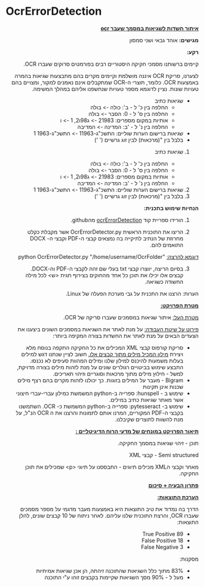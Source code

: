 # OcrErrorDetection
<div dir="rtl">
<p dir="rtl">
<strong><span style="text-decoration:underline;">איתור חשדות לשגיאות במסמך שעבר ocr </span></strong></p>


<p dir="rtl">
<strong>מגישים:</strong> אוהד גבאי ושני סמסון</p>


<p dir="rtl">
<strong>רקע:</strong></p>


<p dir="rtl">
קיימים ברשותנו מסמכי חקיקה היסטוריים רבים בפורמטים סרוקים שעברו OCR.</p>


<p dir="rtl">
לצערנו, סריקת OCR איננה מושלמת וקיימים מקרים בהם מתבצעות שגיאות בהמרה באמצעות OCR. כלומר, תוצרי ה-OCR שמתקבלים אינם נאמנים למקור, ומצויים בהם טעויות שונות. נציין לדוגמא מספר טעויות שנחשפנו אליהם במהלך המשימה.</p>


*   שגיאות כתיב
    *   החלפה בין כ' ל - ב': כולה -> בולה
    *   החלפה בין ס' ל - 0: הסבר -> בולה
    *   אותיות במקום מספרים: 21983 -> ג98ו2, 1 -> ו
    *   החלפה בין נ' ל - 'ב: המדינה -> המדיבה
*   שגיאות ברישום הערות שוליים: התשכ"ג-11963 -> התשכ"ג-1963 1
*   בלבל בין "(מרכאות) לבין זוג גרשיים (' ')

 <ol>
            <li>שגיאות כתיב</li>
            <ul>
                <li>החלפה בין כ' ל - ב': כולה -> בולה</li>
                <li>החלפה בין ס' ל - 0: הסבר -> בולה</li>
                <li>אותיות במקום מספרים: 21983 -> ג98ו2, 1 -> ו</li>
                <li>החלפה בין נ' ל - 'ב: המדינה -> המדיבה</li>
            </ul>
            <li>שגיאות ברישום הערות שוליים: התשכ"ג-11963 -> התשכ"ג-1963 1</li>
            <li>בלבל בין "(מרכאות) לבין זוג גרשיים (' ')</li>
        </ol>
<p dir="rtl">
<strong>הנחיות שימוש בתכנית:</strong></p>




1. הורידו ספריית קוד [ocrErrorDetection](https://github.com/Ohad1/OcrErrorDetection) מהgithub.
2. הריצו את התוכנית הראשית OcrErrorDetector.py אשר מקבלת כקלט מחרוזת של הנתיב לתיקייה בה נמצאים קבצי ה-PDF וקבצי ה- DOCX התואמים להם. 

    <p dir="rtl">
<span style="text-decoration:underline;">דוגמא להרצה:</span> "python OcrErrorDetector.py "/home/username/OcrFolder</p>


3. בסיום הריצה, יווצרו קבצי txt בעלי שם זהה לקבצי ה-PDF וה-DOCX. קבצים אלו יכילו את תוכן כל אחד מהחוקים בצירוף תגית &lt;ש> לכל מילה החשודה כשגיאה.

<p dir="rtl">
הערות: הרצנו את התכנית על גבי מערכת הפעלה של Linux.</p>


<p dir="rtl">
<strong><span style="text-decoration:underline;">מטרת הפרויקט:</span></strong></p>


<p dir="rtl">
<span style="text-decoration:underline;">מטרת העל:</span> איתור שגיאות במסמכים שעברו סריקה של OCR.</p>


<p dir="rtl">
<span style="text-decoration:underline;">פירוט על שיטת העבודה:</span> על מנת לאתר את השגיאות במסמכים השונים ביצענו את הצעדים הבאים על מנת לאתר את החשדות בצורה המקיפה ביותר:</p>




*   סריקת קורפוס קבצי XML המכילים את כל החקיקה התקפה בנוסח מלא ויצירת <span style="text-decoration:underline;">מילון המכיל מילים מתוך קבצים אלו.</span> חשוב לציין שנתנו דגש למילים בעלות משמעות להיכנס למילון שלנו ומילים המהוות סעיפים לא נכנסו. התבצע שימוש בביטויים רגולרים שונים על מנת לזהות מילים בצורה מדויקת, למשל - חילוץ מילים מתוך מרכאות וסוגריים וזיהוי תאריכים.
*   Bigram - מעבר על המילים בזוגות. כך יכולנו לזהות מקרים בהם רצף מילים שכנות אינן תקינות
*   שימוש ב - hunspell: ספרייה ב-python המשמשת כמילון עברי-עברי חיצוני אשר מאתר שגיאות כתיב במילים.
*   שימוש ב- pytesseract: ספרייה ב-python המשמשת כ- OCR. השתמשנו בקבצי ה-PDF המקוריים, המרנו אותם לתמונות והרצנו את ה OCR הנ"ל, על מנת להשוות לתוצרים שקיבלנו.

<p dir="rtl">
<strong><span style="text-decoration:underline;">תיאור הפרויקט במונחים של מדעי הרוח הדיגיטליים :</span></strong></p>


<p dir="rtl">
תוכן - זיהוי שגיאות במסמך החקיקה.</p>


<p dir="rtl">
Semi structured - קבצי XML </p>


<p dir="rtl">
מאחר וקבצי הXML מכילים תיוגים - התבססנו על תיוגי &lt;p> שמכילים את תוכן החקיקה.</p>


<p dir="rtl">
<strong><span style="text-decoration:underline;">פתרון הבעיה + סיכום</span></strong></p>


<p dir="rtl">
<strong><span style="text-decoration:underline;">הערכת התוצאות:</span></strong></p>


<p dir="rtl">
הדרך בה נמדוד את טיב התוצאות היא באמצעות מעבר מדגמי על מספר מסמכים שעברו OCR, והרצת התוכנית שלנו עליהם. לאחר ניתוח של 10 קבצים שונים, להלן התוצאות:</p>




*   89 True Positive
*   18 False Positive
*   3 False Negative

<p dir="rtl">
מסקנות:</p>




*   83% מתוך כלל השגיאות שהתוכנה זיהתה, הן אכן שגיאות אמיתיות
*   מעל ל - 90% מסך השגיאות שקיימות בקבצים זוהו ע"י התוכנה 

<p dir="rtl">
 </p>


<p dir="rtl">
<strong><span style="text-decoration:underline;"> </span></strong></p>


<p dir="rtl">
 </p>
 </div>

